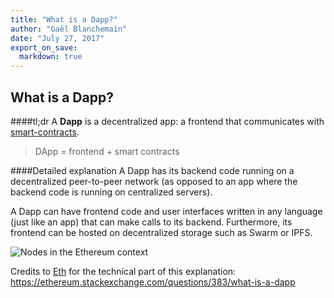 ```yaml
---
title: "What is a Dapp?"
author: "Gaël Blanchemain"
date: "July 27, 2017"
export_on_save:
  markdown: true
---
```

## What is a Dapp?

####tl;dr
A **Dapp** is a decentralized app: a frontend that communicates with [smart-contracts](/docs/Ethereum-glossary-for-newbies/smart-contracts.md).
>DApp = frontend + smart contracts

####Detailed explanation
A Dapp has its backend code running on a decentralized peer-to-peer network (as opposed to an app where the backend code is running on centralized servers).

A Dapp can have frontend code and user interfaces written in any language (just like an app) that can make calls to its backend. Furthermore, its frontend can be hosted on decentralized storage such as Swarm or IPFS.

![Nodes in the Ethereum context](https://i.stack.imgur.com/jzm8y.png)

Credits  to [Eth](https://ethereum.stackexchange.com/users/42/eth) for the technical part of this explanation: https://ethereum.stackexchange.com/questions/383/what-is-a-dapp